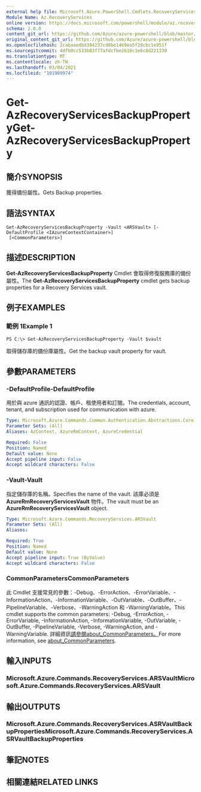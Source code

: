 ```yaml
---
external help file: Microsoft.Azure.PowerShell.Cmdlets.RecoveryServices.dll-Help.xml
Module Name: Az.RecoveryServices
online version: https://docs.microsoft.com/powershell/module/az.recoveryservices/get-azrecoveryservicesbackupproperty
schema: 2.0.0
content_git_url: https://github.com/Azure/azure-powershell/blob/master/src/RecoveryServices/RecoveryServices/help/Get-AzRecoveryServicesBackupProperty.md
original_content_git_url: https://github.com/Azure/azure-powershell/blob/master/src/RecoveryServices/RecoveryServices/help/Get-AzRecoveryServicesBackupProperty.md
ms.openlocfilehash: 2cabaaedbd384237cd8be1469ea5f28cbc1e951f
ms.sourcegitcommit: 4dfb0cc533b83f77afdcfbe2618c1e6c8d221330
ms.translationtype: MT
ms.contentlocale: zh-TW
ms.lasthandoff: 03/04/2021
ms.locfileid: "101909974"
---
```

# <span data-ttu-id="28aef-101">Get-AzRecoveryServicesBackupProperty</span><span class="sxs-lookup"><span data-stu-id="28aef-101">Get-AzRecoveryServicesBackupProperty</span></span>

## <span data-ttu-id="28aef-102">簡介</span><span class="sxs-lookup"><span data-stu-id="28aef-102">SYNOPSIS</span></span>
<span data-ttu-id="28aef-103">獲得備份屬性。</span><span class="sxs-lookup"><span data-stu-id="28aef-103">Gets Backup properties.</span></span>

## <span data-ttu-id="28aef-104">語法</span><span class="sxs-lookup"><span data-stu-id="28aef-104">SYNTAX</span></span>

```
Get-AzRecoveryServicesBackupProperty -Vault <ARSVault> [-DefaultProfile <IAzureContextContainer>]
 [<CommonParameters>]
```

## <span data-ttu-id="28aef-105">描述</span><span class="sxs-lookup"><span data-stu-id="28aef-105">DESCRIPTION</span></span>
<span data-ttu-id="28aef-106">**Get-AzRecoveryServicesBackupProperty** Cmdlet 會取得修復服務庫的備份屬性。</span><span class="sxs-lookup"><span data-stu-id="28aef-106">The **Get-AzRecoveryServicesBackupProperty** cmdlet gets backup properties for a Recovery Services vault.</span></span>

## <span data-ttu-id="28aef-107">例子</span><span class="sxs-lookup"><span data-stu-id="28aef-107">EXAMPLES</span></span>

### <span data-ttu-id="28aef-108">範例 1</span><span class="sxs-lookup"><span data-stu-id="28aef-108">Example 1</span></span>
```
PS C:\> Get-AzRecoveryServicesBackupProperty -Vault $vault
```

<span data-ttu-id="28aef-109">取得儲存庫的備份庫屬性。</span><span class="sxs-lookup"><span data-stu-id="28aef-109">Get the backup vault property for vault.</span></span>

## <span data-ttu-id="28aef-110">參數</span><span class="sxs-lookup"><span data-stu-id="28aef-110">PARAMETERS</span></span>

### <span data-ttu-id="28aef-111">-DefaultProfile</span><span class="sxs-lookup"><span data-stu-id="28aef-111">-DefaultProfile</span></span>
<span data-ttu-id="28aef-112">用於與 azure 通訊的認證、帳戶、租使用者和訂閱。</span><span class="sxs-lookup"><span data-stu-id="28aef-112">The credentials, account, tenant, and subscription used for communication with azure.</span></span>

```yaml
Type: Microsoft.Azure.Commands.Common.Authentication.Abstractions.Core.IAzureContextContainer
Parameter Sets: (All)
Aliases: AzContext, AzureRmContext, AzureCredential

Required: False
Position: Named
Default value: None
Accept pipeline input: False
Accept wildcard characters: False
```

### <span data-ttu-id="28aef-113">-Vault</span><span class="sxs-lookup"><span data-stu-id="28aef-113">-Vault</span></span>
<span data-ttu-id="28aef-114">指定儲存庫的名稱。</span><span class="sxs-lookup"><span data-stu-id="28aef-114">Specifies the name of the vault.</span></span>
<span data-ttu-id="28aef-115">該庫必須是 **AzureRmRecoveryServicesVault** 物件。</span><span class="sxs-lookup"><span data-stu-id="28aef-115">The vault must be an **AzureRmRecoveryServicesVault** object.</span></span>

```yaml
Type: Microsoft.Azure.Commands.RecoveryServices.ARSVault
Parameter Sets: (All)
Aliases:

Required: True
Position: Named
Default value: None
Accept pipeline input: True (ByValue)
Accept wildcard characters: False
```

### <span data-ttu-id="28aef-116">CommonParameters</span><span class="sxs-lookup"><span data-stu-id="28aef-116">CommonParameters</span></span>
<span data-ttu-id="28aef-117">此 Cmdlet 支援常見的參數：-Debug、-ErrorAction、-ErrorVariable、-InformationAction、-InformationVariable、-OutVariable、-OutBuffer、-PipelineVariable、-Verbose、-WarningAction 和 -WarningVariable。</span><span class="sxs-lookup"><span data-stu-id="28aef-117">This cmdlet supports the common parameters: -Debug, -ErrorAction, -ErrorVariable, -InformationAction, -InformationVariable, -OutVariable, -OutBuffer, -PipelineVariable, -Verbose, -WarningAction, and -WarningVariable.</span></span> <span data-ttu-id="28aef-118">詳細資訊[請參閱about_CommonParameters。](http://go.microsoft.com/fwlink/?LinkID=113216)</span><span class="sxs-lookup"><span data-stu-id="28aef-118">For more information, see [about_CommonParameters](http://go.microsoft.com/fwlink/?LinkID=113216).</span></span>

## <span data-ttu-id="28aef-119">輸入</span><span class="sxs-lookup"><span data-stu-id="28aef-119">INPUTS</span></span>

### <span data-ttu-id="28aef-120">Microsoft.Azure.Commands.RecoveryServices.ARSVault</span><span class="sxs-lookup"><span data-stu-id="28aef-120">Microsoft.Azure.Commands.RecoveryServices.ARSVault</span></span>

## <span data-ttu-id="28aef-121">輸出</span><span class="sxs-lookup"><span data-stu-id="28aef-121">OUTPUTS</span></span>

### <span data-ttu-id="28aef-122">Microsoft.Azure.Commands.RecoveryServices.ASRVaultBackupProperties</span><span class="sxs-lookup"><span data-stu-id="28aef-122">Microsoft.Azure.Commands.RecoveryServices.ASRVaultBackupProperties</span></span>

## <span data-ttu-id="28aef-123">筆記</span><span class="sxs-lookup"><span data-stu-id="28aef-123">NOTES</span></span>

## <span data-ttu-id="28aef-124">相關連結</span><span class="sxs-lookup"><span data-stu-id="28aef-124">RELATED LINKS</span></span>
